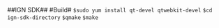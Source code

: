 ##IGN SDK##
#Build#
`$sudo yum install qt-devel qtwebkit-devel`
`$cd ign-sdk-directory`
`$qmake`
`$make`
